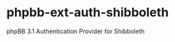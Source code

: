 phpbb-ext-auth-shibboleth
=========================

phpBB 3.1 Authentication Provider for Shibboleth
